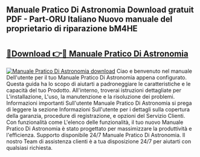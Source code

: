 ## Manuale Pratico Di Astronomia Download gratuit PDF - Part-ORU Italiano Nuovo manuale del proprietario di riparazione bM4HE

# <h2><a href="http://dfe8t0.blite.top/?on=Manuale+Pratico+Di+Astronomia">🔗Download 👉🔴 Manuale Pratico Di Astronomia</a></h2>

[![Manuale Pratico Di Astronomia download](https://i.imgur.com/lujVjoI.png)](http://dfe8t0.blite.top/?on=Manuale+Pratico+Di+Astronomia)
Ciao e benvenuto nel manuale Dell'utente per il tuo Manuale Pratico Di Astronomia appena configurato. Questa guida ha lo scopo di aiutarti a padroneggiare le caratteristiche e le capacità del tuo Prodotto. All'interno, troverai istruzioni dettagliate per L'installazione, L'uso, la manutenzione e la risoluzione dei problemi. Informazioni importanti Sull'utente Manuale Pratico Di Astronomia si prega di leggere la sezione Informazioni Sull'utente per i dettagli sulla copertura della garanzia, procedure di registrazione, e opzioni del Servizio Clienti. Con funzionalità come L'elenco delle funzionalità, il tuo nuovo Manuale Pratico Di Astronomia è stato progettato per massimizzare la produttività e l'efficienza. Supporto disponibile 24/7 Manuale Pratico Di Astronomia. Il nostro Team di assistenza clienti è a tua disposizione 24/7 per aiutarti con qualsiasi richiesta.
